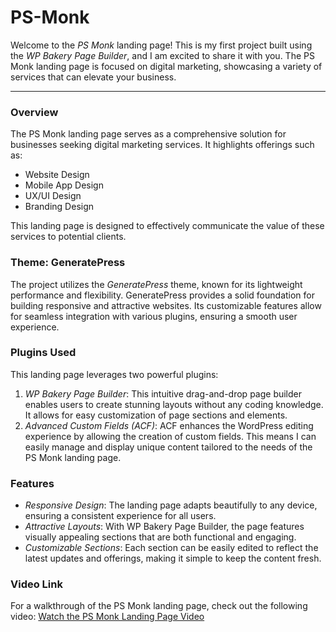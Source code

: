 # PS-Monk
Welcome to the *PS Monk* landing page! This is my first project built using the *WP Bakery Page Builder*, and I am excited to share it with you. The PS Monk landing page is focused on digital marketing, showcasing a variety of services that can elevate your business.

---

### Overview
The PS Monk landing page serves as a comprehensive solution for businesses seeking digital marketing services. It highlights offerings such as:
- Website Design
- Mobile App Design
- UX/UI Design
- Branding Design

This landing page is designed to effectively communicate the value of these services to potential clients.

### Theme: GeneratePress
The project utilizes the *GeneratePress* theme, known for its lightweight performance and flexibility. GeneratePress provides a solid foundation for building responsive and attractive websites. Its customizable features allow for seamless integration with various plugins, ensuring a smooth user experience.

### Plugins Used
This landing page leverages two powerful plugins:
1. *WP Bakery Page Builder*: This intuitive drag-and-drop page builder enables users to create stunning layouts without any coding knowledge. It allows for easy customization of page sections and elements.
2. *Advanced Custom Fields (ACF)*: ACF enhances the WordPress editing experience by allowing the creation of custom fields. This means I can easily manage and display unique content tailored to the needs of the PS Monk landing page.

### Features
- *Responsive Design*: The landing page adapts beautifully to any device, ensuring a consistent experience for all users.
- *Attractive Layouts*: With WP Bakery Page Builder, the page features visually appealing sections that are both functional and engaging.
- *Customizable Sections*: Each section can be easily edited to reflect the latest updates and offerings, making it simple to keep the content fresh.

### Video Link
For a walkthrough of the PS Monk landing page, check out the following video:
[Watch the PS Monk Landing Page Video](https://example.com/your-video-link)
